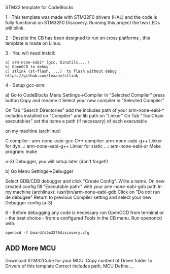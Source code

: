 STM32 template for CodeBlocks

1 - This template was made with STM32F0 drivers (HAL) and the code is fully functional on
STM32F0 Discovery. Running this project the two LEDs will blink.

2 - Despite the CB has been designed to run on cross platforms ,  this template is made on Linux.

3 - You will need install:

	a) arm-none-eabi* (gcc, binutils,...)
	b) OpenOCD to debug
	c) stlink (st-flash, ...)  to flash without debug : https://github.com/texane/stlink
	    
4 - Setup gcc-arm:

a)	Go to CodeBlocks Menu Settings->Compiler
In "Selected Compiler" press button Copy and rename it
Select your new compiler in "Selected Compiler"

On Tab "Search Directories" add the includes path of your arm-none-eabi-* includes 
installed on "Compiler" and lib path on "Linker"
On Tab "ToolChain executables" set the name e path (if necessary) of each executable
	
on my machine (archlinux) 

C compiler : arm-none-eabi-gcc
C++ compiler: arm-none-eabi-g++
Linker for dyn...: arm-none-eabi-g++
Linker for static ...: arm-none-eabi-ar
Make program: make

a-3)	Debugger, you will setup later (don't forget!)

b)   Go Menu Settings->Debugger

Select GDB/CDB debugger and click "Create Config". Write a name.
On new created config fill "Executable path:" with your arm-none-eabi-gdb path 
In my machine (archlinux): /usr/bin/arm-none-eabi-gdb
Click on "Do *not* run de debugee"
Return to previous Compiler setting and select your new Debugger config (a-3)

6 - Before debugging any code is necessary run OpenOCD from terminal or - the best choice - 
from a configured Tools in the CB menu. Run openoncd with: 

	openocd -f board/stm32f0discovery.cfg	

## ADD More MCU
	
Download STM32Cube for your MCU.
Copy content of Driver folder to Drivers of this template
Correct includes path, MCU Define....


	
